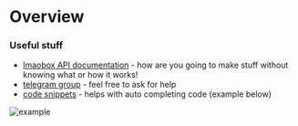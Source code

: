 # Overview

### Useful stuff

* [lmaobox API documentation](https://lmaobox.net/lua) - how are you going to make stuff without knowing what or how it works!
* [telegram group](https://t.me/+7LzWi43kypZjYWNk) - feel free to ask for help
* [code snippets](https://marketplace.visualstudio.com/items?itemName=RC.lmaobox-lua-api-snippets) - helps with auto completing code (example below)

![example](https://cdn.discordapp.com/attachments/852736222518706180/952968083511840768/Code_Ruj7TbWeO1.png)
